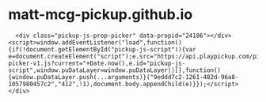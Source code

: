 # matt-mcg-pickup.github.io

      <div class="pickup-js-prop-picker" data-propid="24186"></div><script>window.addEventListener("load",function(){if(!document.getElementById("pickup-js-script")){var e=document.createElement("script");e.src="https://api.playpickup.com/pickup-picker-v1.js?current="+Date.now(),e.id="pickup-js-script",window.puDataLayer=window.puDataLayer||[],function(){window.puDataLayer.push(...arguments)}("9eddd7c2-1261-482d-96a8-1057980457c2","412",!1),document.body.appendChild(e)}});</script>    </div>
